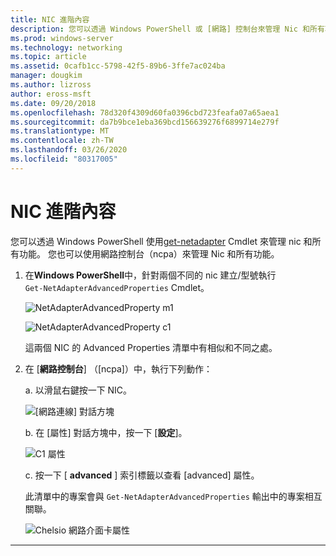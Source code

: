 ```yaml
---
title: NIC 進階內容
description: 您可以透過 Windows PowerShell 或 [網路] 控制台來管理 Nic 和所有功能。
ms.prod: windows-server
ms.technology: networking
ms.topic: article
ms.assetid: 0cafb1cc-5798-42f5-89b6-3ffe7ac024ba
manager: dougkim
ms.author: lizross
author: eross-msft
ms.date: 09/20/2018
ms.openlocfilehash: 78d320f4309d60fa0396cbd723feafa07a65aea1
ms.sourcegitcommit: da7b9bce1eba369bcd156639276f6899714e279f
ms.translationtype: MT
ms.contentlocale: zh-TW
ms.lasthandoff: 03/26/2020
ms.locfileid: "80317005"
---
```

# <a name="nic-advanced-properties"></a>NIC 進階內容

您可以透過 Windows PowerShell 使用[get-netadapter](https://docs.microsoft.com/powershell/module/netadapter/?view=win10-ps&viewFallbackFrom=winserverr2-ps) Cmdlet 來管理 nic 和所有功能。  您也可以使用網路控制台（ncpa）來管理 Nic 和所有功能。 

1. 在**Windows PowerShell**中，針對兩個不同的 nic 建立/型號執行 `Get‑NetAdapterAdvancedProperties` Cmdlet。

   ![NetAdapterAdvancedProperty m1](../../media/network-offload-and-optimization/Get-NetAdapterAdvancedProperty-m1.png)

   ![NetAdapterAdvancedProperty c1](../../media/network-offload-and-optimization/Get-NetAdapterAdvancedProperty-c1.png)

   這兩個 NIC 的 Advanced Properties 清單中有相似和不同之處。

2. 在 [**網路控制台**] （[ncpa]）中，執行下列動作：

   a. 以滑鼠右鍵按一下 NIC。

   ![[網路連線] 對話方塊](../../media/network-offload-and-optimization/network-connections-dialog.png)

   b. 在 [屬性] 對話方塊中，按一下 [**設定**]。

    ![C1 屬性](../../media/network-offload-and-optimization/c1-properties.png)

   c. 按一下 [ **advanced** ] 索引標籤以查看 [advanced] 屬性。<p>此清單中的專案會與 `Get-NetAdapterAdvancedProperties` 輸出中的專案相互關聯。

   ![Chelsio 網路介面卡屬性](../../media/network-offload-and-optimization/chelsio-network-adapter-properties.png)

---
